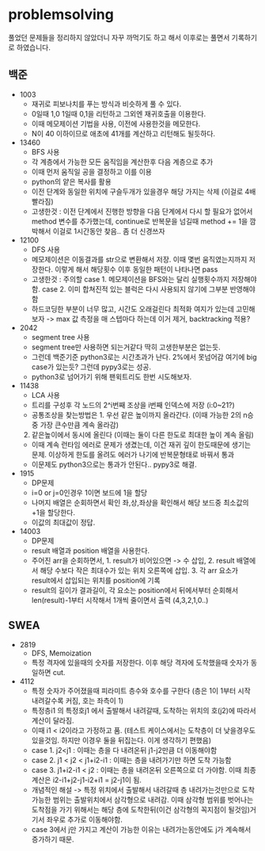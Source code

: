 # problemsolving
풀었던 문제들을 정리하지 않았더니 자꾸 까먹기도 하고 해서 이후로는 풀면서 기록하기로 하였습니다.

## 백준
- 1003
  - 재귀로 피보나치를 푸는 방식과 비슷하게 풀 수 있다.
  - 0일때 1,0 1일때 0,1을 리턴하고 그외엔 재귀호출을 이용한다.
  - 이때 메모제이션 기법을 사용, 이전에 사용한것을 메모한다.
  - N이 40 이하이므로 애초에 41개를 계산하고 리턴해도 될듯하다.
- 13460
  - BFS 사용
  - 각 계층에서 가능한 모든 움직임을 계산한후 다음 계층으로 추가
  - 이때 먼저 움직일 공을 결정하고 이를 이용
  - python의 얕은 복사를 활용
  - 이전 단계와 동일한 위치에 구슬두개가 있을경우 해당 가지는 삭제 (이걸로 4배 빨라짐)
  - 고생한것 : 이전 단계에서 진행한 방향을 다음 단계에서 다시 할 필요가 없어서 method 변수를 추가했는데, continue로 반복문을
  넘길때 method += 1을 깜박해서 이걸로 1시간동안 찾음.. 좀 더 신경쓰자
- 12100
  - DFS 사용
  - 메모제이션은 이동결과를 str으로 변환해서 저장. 이때 몇번 움직였는지까지 저장한다. 이렇게 해서 해당횟수 이후 동일한 패턴이 
  나타나면 pass
  - 고생한것 : 주의할 case 1. 메모제이션을 BFS와는 달리 실행횟수까지 저장해야함. case 2. 이미 합쳐진적 있는 블럭은 다시 사용되지 않기에 그부분 반영해야함
  - 하드코딩한 부분이 너무 많고, 시간도 오래걸린다 최적화 여지가 있는데 고민해보자 -> 
  max 값 측정을 매 스텝마다 하는데 이거 제거, backtracking 적용?
- 2042
  - segment tree 사용
  - segment tree만 사용하면 되는거같다 딱히 고생한부분은 없는듯.
  - 그런데 백준기준 python3로는 시간초과가 난다. 2%에서 못넘어감 여기에 big case가 있는듯? 그런데 pypy3로는 성공.
  - python3로 넘어가기 위해 팬윅트리도 한번 시도해보자.
- 11438
  - LCA 사용
  - 트리를 구성후 각 노드의 2^i번째 조상을 i번째 인덱스에 저장 (i:0~21?)
  - 공통조상을 찾는방법은 1. 우선 같은 높이까지 올라간다. (이때 가능한 2의 n승중 가장 큰수만큼 계속 올라감) 
  2. 같은높이에서 동시에 올린다 (이때는 둘이 다른 한도로 최대한 높이 계속 올림)
  - 이때 계속 런타임 에러로 문제가 생겼는데, 이건 재귀 깊이 한도때문에 생기는 문제. 이상하게 한도를 올려도 에러가 나기에 반복문형태로 바꿔서 통과
  - 이문제도 python3으로는 통과가 안된다.. pypy3로 해결. 
- 1915
  - DP문제
  - i=0 or j=0인경우 1이면 보드에 1을 할당
  - 나머지 배열은 순회하면서 확인 좌,상,좌상을 확인해서 해당 보드중 최소값의 +1을 할당한다.
  - 이값의 최대값이 정답.
- 14003
  - DP문제
  - result 배열과 position 배열을 사용한다.
  - 주어진 arr을 순회하면서, 1. result가 비어있으면 -> 수 삽입, 2. result 배열에서 해당 수보다 작은 최대수가 있는 위치 오른쪽에 삽입. 3. 각 arr
  요소가 result에서 삽입되는 위치를 position에 기록
  - result의 길이가 결과길이, 각 요소는 position에서 뒤에서부터 순회해서 len(result)-1부터 시작해서 1개씩 줄이면서 출력 (4,3,2,1,0..)
## SWEA
- 2819
  - DFS, Memoization
  - 특정 격자에 있을때의 숫자를 저장한다. 이후 해당 격자에 도착했을때 숫자가 동일하면 cut.
- 4112
  - 특정 숫자가 주어졌을때 피라미트 층수와 호수를 구한다 (층은 1이 1부터 시작 내려갈수록 커짐, 호는 좌측이 1)
  - 특정층i1 의 특정호j1 에서 출발해서 내려갈때, 도착하는 위치의 호(j2)에 따라서 계산이 달라짐.
  - 이때 i1 < i2이라고 가정하고 품. (테스트 케이스에서는 도착층이 더 낮을경우도 있을것임. 
  하지만 이경우 둘을 뒤집는다. 이게 생각하기 편했음)
  - case 1. j2<j1 : 이때는 층을 다 내려온뒤 j1-j2만큼 더 이동해야함
  - case 2. j1 < j2 < j1+i2-i1 : 이때는 층을 내려가기만 하면 도착 가능함
  - case 3. j1+i2-i1 < j2 : 이때는 층을 내려온뒤 오른쪽으로 더 가야함. 이때 최종 계산은 i2-i1+j2-j1-i2+i1 = j2-j1이 됨.
  - 개념적인 해설 -> 특정 위치에서 출발해서 내려갈때 층 내려가는것만으로 도착가능한 범위는 출발위치에서 삼각형으로 내려감. 
  이때 삼각형 범위를 벗어나는 도착점을 가기 위해서는 해당 층에 도착한뒤(이건 삼각형의 꼭지점이 될것임)거기서 좌우로 추가로 
  이동해야함.
  - case 3에서 j만 가지고 계산이 가능한 이유는 내려가는동안에도 j가 계속해서 증가하기 때문.
